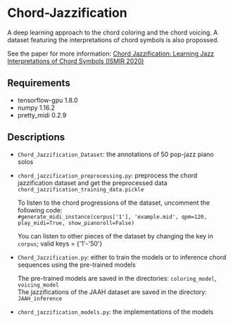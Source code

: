 # Chord-Jazzification
A deep learning approach to the chord coloring and the chord voicing. A dataset featuring the interpretations of chord symbols is also propossed.

See the paper for more information: [Chord Jazzification: Learning Jazz Interpretations of Chord Symbols (ISMIR 2020)](https://program.ismir2020.net/static/final_papers/90.pdf)

## Requirements
* tensorflow-gpu 1.8.0 <br />
* numpy 1.16.2 <br />
* pretty_midi 0.2.9 <br />


## Descriptions
* `Chord_Jazzification_Dataset`: the annotations of 50 pop-jazz piano solos
* `chord_jazzification_preprocessing.py`: preprocess the chord jazzification dataset and get the preprocessed data `chord_jazzification_training_data.pickle`
   
   To listen to the chord progressions of the dataset, uncomment the following code: <br />
	 ```#generate_midi_instance(corpus['1'], 'example.mid', qpm=120, play_midi=True, show_pianoroll=False)```

   You can listen to other pieces of the dataset by changing the key in `corpus`; valid keys = {'1'-'50'}

* `Chord_Jazzification.py`: either to train the models or to inference chord sequences using the pre-trained models

   The pre-trained models are saved in the directories: `coloring_model`, `voicing_model` <br />
   The jazzifications of the JAAH dataset are saved in the directory: `JAAH_inference`

* `chord_jazzification_models.py`: the implementations of the models
